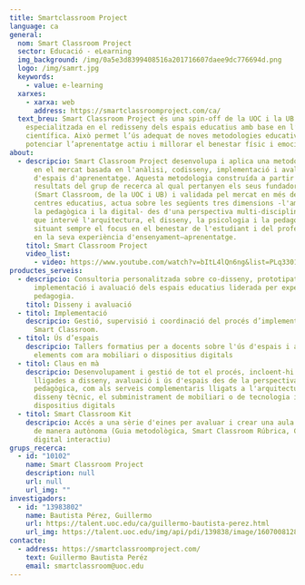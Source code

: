 ```yaml
---
title: Smartclassroom Project
language: ca
general:
  nom: Smart Classroom Project
  sector: Educació - eLearning
  img_background: /img/0a5e3d8399408516a201716607daee9dc776694d.png
  logo: /img/samrt.jpg
  keywords:
    - value: e-learning
  xarxes:
    - xarxa: web
      address: https://smartclassroomproject.com/ca/
  text_breu: Smart Classroom Project és una spin-off de la UOC i la UB
    especialitzada en el redisseny dels espais educatius amb base en l’evidència
    científica. Això permet l’ús adequat de noves metodologies educatives,
    potenciar l’aprenentatge actiu i millorar el benestar físic i emocional
about:
  - descripcio: Smart Classroom Project desenvolupa i aplica una metodologia única
      en el mercat basada en l'anàlisi, codisseny, implementació i avaluació
      d'espais d'aprenentatge. Aquesta metodologia construída a partir dels
      resultats del grup de recerca al qual pertanyen els seus fundadors
      (Smart Classroom, de la UOC i UB) i validada pel mercat en més de 30
      centres educatius, actua sobre les següents tres dimensions -l'ambiental,
      la pedagògica i la digital- des d'una perspectiva multi-disciplinar en la
      que intervé l'arquitectura, el disseny, la psicologia i la pedagogia,
      situant sempre el focus en el benestar de l'estudiant i del professorat, i
      en la seva experiència d'ensenyament–aprenentatge.
    titol: Smart Classroom Project
    video_list:
      - video: https://www.youtube.com/watch?v=bItL4lQn6ng&list=PLq3301Atrd_cjwzqgSI97NAm4NydENhdh
productes_serveis:
  - descripcio: Consultoria personalitzada sobre co-disseny, prototipat,
      implementació i avaluació dels espais educatius liderada per experts en
      pedagogia.
    titol: Disseny i avaluació
  - titol: Implementació
    descripcio: Gestió, supervisió i coordinació del procés d’implementació d’espais
      Smart Classroom.
  - titol: Ús d’espais
    descripcio: Tallers formatius per a docents sobre l'ús d'espais i altres
      elements com ara mobiliari o dispositius digitals
  - titol: Claus en mà
    descripcio: Desenvolupament i gestió de tot el procés, incloent-hi les tasques
      lligades a disseny, avaluació i ús d'espais des de la perspectiva
      pedagògica, com als serveis complementaris lligats a l'arquitectura i el
      disseny tècnic, el subministrament de mobiliari o de tecnologia i
      dispositius digitals
  - titol: Smart Classroom Kit
    descripcio: Accés a una sèrie d'eines per avaluar i crear una aula intel·ligent
      de manera autònoma (Guia metodològica, Smart Classroom Rúbrica, Catàleg
      digital interactiu)
grups_recerca:
  - id: "10102"
    name: Smart Classroom Project
    description: null
    url: null
    url_img: ""
investigadors:
  - id: "13983802"
    name: Bautista Pérez, Guillermo
    url: https://talent.uoc.edu/ca/guillermo-bautista-perez.html
    url_img: https://talent.uoc.edu/img/api/pdi/139838/image/1607008128415
contacte:
  - address: https://smartclassroomproject.com/
    text: Guillermo Bautista Peréz
    email: smartclassroom@uoc.edu
---
```

